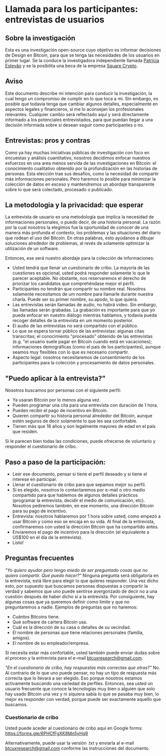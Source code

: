 # Llamada para los participantes: entrevistas de usuarios 

## Sobre la investigación
Esta es una investigación open-source cuyo objetivo es informar decisiones de Design en Bitcoin, para que se tenga las necesidades de los usuarios en primer lugar. Se la conduce la investigadora independiente llamada [Patrícia Estevão](https://patestevao.com/) y se la posibilita una beca de la empresa [Square Crypto](https://squarecrypto.org/#grants).

## Aviso
Este documento describe mi intención para conducir la investigación, la cual tengo un compromiso de cumplir en lo que toca a mí. Sin embargo, es posible que todavía tenga que cambiar algunos detalles, especialmente en aspectos legales y financieros, si me lo aconsejan los profesionales relevantes. Cualquier cambio será reflectado aquí y será directamente informado a los potenciales entrevistados, para que puedan llegar a una decisión informada sobre si desean seguir como participantes o no.

## Entrevistas: pros y contras
Como ya hay muchas iniciativas públicas de investigación con foco en encuestas y análisis cuantitativo, nosotros decidimos enfocar nuestros esfuerzos en una area menos servida de las investigaciones en Bitcoin: el conocimiento cualitativo obtenido por la profundización en las historias de personas. Esta elección trae sus desafíos, como la necesidad de compartir más informaciones personales. Pero haremos lo posible para minimizar la colección de datos en exceso y mantendremos un abordaje transparente sobre lo que será colectado, procesado o publicado.

## La metodologia y la privacidad: que esperar
La entrevista de usuario es una metodología que implica la necesidad de informaciones personales, o puedo decir, de una historia personal. La razón por la cual nosotros la elegimos fue la oportunidad de conocer de una manera más profunda el contexto, los problemas y las situaciones del diario que rodean el uso del Bitcoin. En otras palabras, esto ayúdanos a dibujar soluciones alrededor de problemas, al revés de solamente optimizar la utilización de un software.

Entonces, ese será nuestro abordaje para la colección de informaciones:
- Usted tendrá que llenar un cuestionario de cribo. La mayoría de las cuestiones es opcional, usted podrá responder solamente lo que le parecer aceptable. No obstante, nos reservaremos el derecho de priorizar los candidatos que comprehéndase mejor el perfil.
- Participantes no tendrán que compartir su nombre real. Nosotros solamente necesitamos de um nombre para llamarle durante nuestra charla. Puede ser su primer nombre, su apodo, lo que quiera.
- Las entrevistas serán llamadas de audio, no habrá video. Sin embargo, las llamadas serán grabadas. La grabación es importante para que yo pueda enfocar en nuestro diálogo mientras hablamos, y todavía pueda recoger detalles de la entrevista en um momento posterior. 
- El audio de las entrevistas no será compartido con el público.
- Lo que se espera tornar público de las entrevistas: algunas citas transcritas; el conocimiento "procesado" obtenido de las entrevistas (e.g. "el usuario suele pagar en Bitcoin cuando está en vacaciones); informaciones demográficas (como el país de los participantes), aunque seamos muy flexibles con lo que es necesario compartir.
- Aspecto legal: nosotros necesitaremos de consentimiento de los participantes para la colección y procesamiento de datos personales.

## "Puedo aplicar à la entrevista?"
Nosotros buscamos por personas con el siguiente perfil:
- Ya usaran Bitcoin por lo menos alguna vez.
- Pueden programar una cita para una entrevista con duración de 1 hora.
- Pueden recibir el pago de incentivo en Bitcoin.
- Quieren compartir su historia personal alrededor del Bitcoin, aunque estén seguros de decir solamente lo que les sea confortable.
- Tienen más que 18 años y son legalmente mayores de edad en el país que residen.

Si le parecen bien todas las condiciones, puede ofrecerse de voluntario y responder el cuestionario de cribo.

## Paso a paso de la participación:
- Leer ese documento, pensar si tiene el perfil deseado y si tiene el interese en participar.
- Llenar el cuestionario de cribo para que sepamos mejor su perfil.
- Si es elegido, nosotros lo contactaremos por e-mail o otro medio compartido para que hablemos de algunos detalles prácticos (programar la entrevista, decidir el medio de comunicación, etc). Nosotros pediremos también, en ese momento, una dirección Bitcoin para su pago de incentivo.
- Entrevista: nosotros hablaremos por 1 hora sobre usted, como empezó a usar Bitcoin y como eso se encaja en su vida. Al final de la entrevista, confirmaremos con usted la dirección Bitcoin que ha compartido antes.
- Enviaremos el pago de incentivo para la dirección (el equivalente a US$100 en el día de la entrevista).
- Listo!

## Preguntas frecuentes
*"Yo quiero ayudar pero tengo miedo de ser preguntado cosas que no quiero compartir. Qué puedo hacer?"*
Ninguna pregunta será obligatoria en la entrevista, está libre para elegir lo que quieres responder. Una vez dicho esto, por supuesto que buscamos personas dispuestas a compartir la verdad y sabemos que uno puede sentirse avergonzado de decir no a una cuestión después de haber dicho sí a la entrevista. Por consiguiente, hay algunas cosas que ya queremos definir como límite y que no preguntaremos a nadie. Ejemplos de preguntas que no haremos:
- Cuántos Bitcoins tiene.
- Qué software de cartera Bitcoin usa.
- Cuál es la dirección de su casa o detalles de su vecindad.
- El nombre de personas que tiene relaciones personales (familia, amigos).
- El nombre de su empleador/empresa.

Si necesita estar más confortable, usted también puede enviar dudas sobre el proceso y la entrevista para el e-mail btcuxresearch@gmail.com.

*"En el cuestionario de cribo, hay respuestas más correctas que otras?"*
No. Al contrario de lo que uno puede pensar, no hay un tipo de respuesta más correcta que lo llevará a ser elegido. Eso porque nosotros estamos activamente buscando una variedad de perfiles. Entonces, sea usted un usuario frecuente que conoce la tecnologías muy bien o alguien que solo hay usado Bitcoin una vez y ni siquiera sabía lo que se pasaba muy bien, lo mejor es responder con verdad, porque puede ser exactamente aquello que buscamos.

### Cuestionario de cribo 

Usted puede aceder al cuestionario de cribo aquí en Google forms: https://forms.gle/6PHCfFgXK8Mn5yHq9

Alternativamente, puede usar la versión .txt y enviarla al e-mail btcuxresearch@gmail.com conforme las instrucciones del documento.
